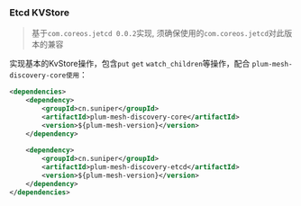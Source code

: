 ### Etcd KVStore

> 基于`com.coreos.jetcd 0.0.2`实现, 须确保使用的`com.coreos.jetcd`对此版本的兼容

实现基本的KvStore操作，包含`put` `get` `watch_children`等操作，配合 `plum-mesh-discovery-core使用`：

```xml
<dependencies>
    <dependency>
        <groupId>cn.suniper</groupId>
        <artifactId>plum-mesh-discovery-core</artifactId>
        <version>${plum-mesh-version}</version>
    </dependency>
            
    <dependency>
        <groupId>cn.suniper</groupId>
        <artifactId>plum-mesh-discovery-etcd</artifactId>
        <version>${plum-mesh-version}</version>
    </dependency>
</dependencies>

```